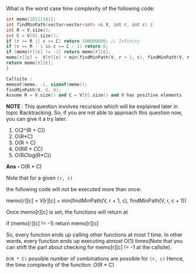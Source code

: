 What is the worst case time complexity of the following code:

```C++
int memo[101][101];
int findMinPath(vector<vector<int> >& V, int r, int c) {
int R = V.size();
int C = V[0].size();
if (r >= R || c >= C) return 100000000; // Infinity
if (r == R - 1 && c == C - 1) return 0;
if (memo[r][c] != -1) return memo[r][c];
memo[r][c] =  V[r][c] + min(findMinPath(V, r + 1, c), findMinPath(V, r, c + 1));
return memo[r][c];
}

Callsite :
memset(memo, -1, sizeof(memo));
findMinPath(V, 0, 0);
Assume R = V.size() and C = V[0].size() and V has positive elements
```

<b> NOTE </b> : This question involves recursion which will be explained later in topic Backtracking. So, if you are not able to approach this question now, you can give it a try later.

1. O(2^(R + C))
1. O(R\*C)
1. O(R + C)
1. O(R*R + C*C)
1. O(R*C*log(R\*C))

<b> Ans - </b> O(R * C)

Note that for a given `(r, c)`

the following code will not be executed more than once:

memo[r][c] = V[r][c] + min(findMinPath(V, r + 1, c), findMinPath(V, r, c + 1))

Once memo[r][c] is set, the functions will return at

if (memo[r][c] != -1) return memo[r][c]

So, every function ends up calling other functions at most 1 time.
In other words, every function ends up executing atmost O(1) times(Note that you can shift the part about checking for memo[r][c] != -1 at the callsite).

`O(R * C)` possible number of combinations are possible for `(r, c)`
Hence, the time complexity of the function: O(R * C)

